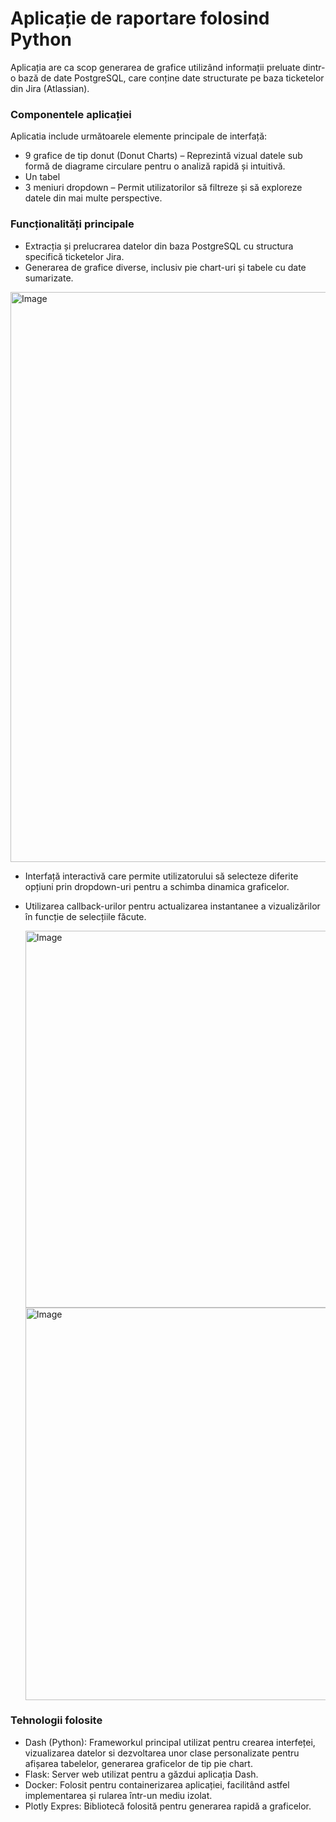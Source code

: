 # Aplicație de raportare folosind Python

Aplicația are ca scop generarea de grafice utilizând informații preluate dintr-o bază de date PostgreSQL, care conține date structurate pe baza ticketelor din Jira (Atlassian).

### Componentele aplicației
Aplicatia include următoarele elemente principale de interfață:

* 9 grafice de tip donut (Donut Charts) – Reprezintă vizual datele sub formă de diagrame circulare pentru o analiză rapidă și intuitivă.
* Un tabel 
* 3 meniuri dropdown – Permit utilizatorilor să filtreze și să exploreze datele din mai multe perspective.

### Funcționalități principale
* Extracția și prelucrarea datelor din baza PostgreSQL cu structura specifică ticketelor Jira.
* Generarea de grafice diverse, inclusiv pie chart-uri și tabele cu date sumarizate.
<img width="1868" height="912" alt="Image" src="https://github.com/user-attachments/assets/efe118ae-6d24-4e4b-8bc8-24cfe92dcccd" />

* Interfață interactivă care permite utilizatorului să selecteze diferite opțiuni prin dropdown-uri pentru a schimba dinamica graficelor.
* Utilizarea callback-urilor pentru actualizarea instantanee a vizualizărilor în funcție de selecțiile făcute.

   <img width="1832" height="603" alt="Image" src="https://github.com/user-attachments/assets/fed090a8-3eb8-48ec-b096-ccc7ba4c3cb5" />
  <img width="1858" height="628" alt="Image" src="https://github.com/user-attachments/assets/177e5e26-e73e-4b21-8c71-af641fd178eb" />
### Tehnologii folosite
* Dash (Python): Frameworkul principal utilizat pentru crearea interfeței, vizualizarea datelor si dezvoltarea unor clase personalizate pentru afișarea tabelelor, generarea graficelor de tip pie chart.
* Flask: Server web utilizat pentru a găzdui aplicația Dash.
* Docker: Folosit pentru containerizarea aplicației, facilitând astfel implementarea și rularea într-un mediu izolat.
* Plotly Expres: Bibliotecă folosită pentru generarea rapidă a graficelor.


